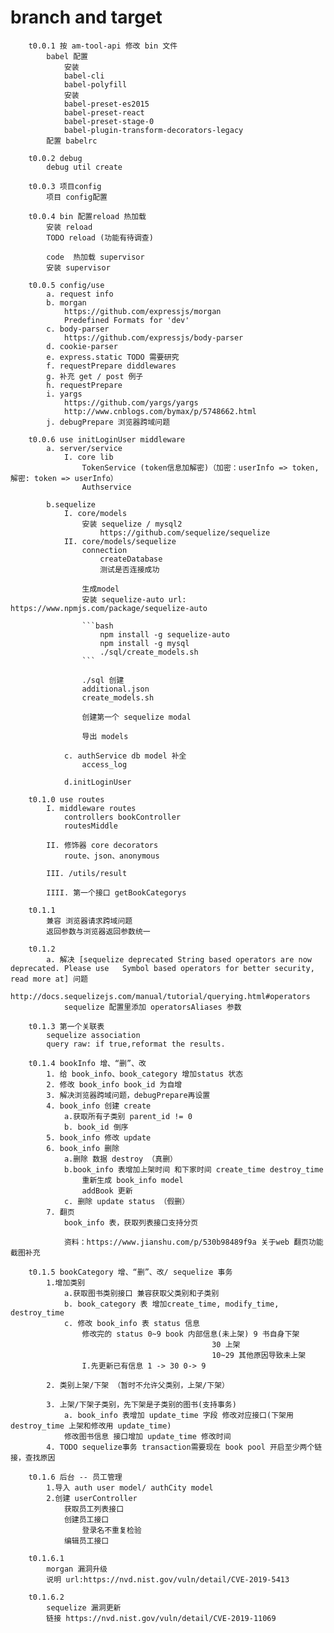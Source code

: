 # branch and target
		t0.0.1 按 am-tool-api 修改 bin 文件
			babel 配置
				安装
				babel-cli 
				babel-polyfill
				安装
				babel-preset-es2015
				babel-preset-react
				babel-preset-stage-0
				babel-plugin-transform-decorators-legacy
			配置 babelrc

		t0.0.2 debug
			debug util create

		t0.0.3 项目config 
			项目 config配置

		t0.0.4 bin 配置reload 热加载
			安装 reload
			TODO reload (功能有待调查)

			code  热加载 supervisor
			安装 supervisor

		t0.0.5 config/use
			a. request info
			b. morgan
				https://github.com/expressjs/morgan
				Predefined Formats for 'dev'
			c. body-parser
				https://github.com/expressjs/body-parser
			d. cookie-parser
			e. express.static TODO 需要研究
			f. requestPrepare diddlewares
			g. 补充 get / post 例子
			h. requestPrepare
			i. yargs 
				https://github.com/yargs/yargs
				http://www.cnblogs.com/bymax/p/5748662.html
			j. debugPrepare 浏览器跨域问题

		t0.0.6 use initLoginUser middleware
			a. server/service
				I. core lib
					TokenService (token信息加解密)（加密：userInfo => token, 解密: token => userInfo）
					Authservice

			b.sequelize
				I. core/models
					安装 sequelize / mysql2
						https://github.com/sequelize/sequelize
				II. core/models/sequelize
					connection
						createDatabase 
						测试是否连接成功

					生成model
					安装 sequelize-auto url: https://www.npmjs.com/package/sequelize-auto

					```bash
						npm install -g sequelize-auto
						npm install -g mysql
						./sql/create_models.sh
					```

					./sql 创建
					additional.json  
					create_models.sh

					创建第一个 sequelize modal

					导出 models

				c. authService db model 补全
					access_log
				
				d.initLoginUser

		t0.1.0 use routes
			I. middleware routes
				controllers bookController
				routesMiddle 

			II. 修饰器 core decorators
				route、json、anonymous

			III. /utils/result 

			IIII. 第一个接口 getBookCategorys
		
		t0.1.1
			兼容 浏览器请求跨域问题
			返回参数与浏览器返回参数统一

		t0.1.2 
			a. 解决 [sequelize deprecated String based operators are now deprecated. Please use 	Symbol based operators for better security, read more at] 问题
			http://docs.sequelizejs.com/manual/tutorial/querying.html#operators
				sequelize 配置里添加 operatorsAliases 参数

		t0.1.3 第一个关联表 
			sequelize association
			query raw: if true,reformat the results.

		t0.1.4 bookInfo 增、“删”、改
			1. 给 book_info、book_category 增加status 状态
			2. 修改 book_info book_id 为自增
			3. 解决浏览器跨域问题，debugPrepare再设置
			4. book_info 创建 create
				a.获取所有子类别 parent_id != 0
				b. book_id 倒序
			5. book_info 修改 update
			6. book_info 删除 
				a.删除 数据 destroy （真删）
				b.book_info 表增加上架时间 和下家时间 create_time destroy_time
					重新生成 book_info model
					addBook 更新
				c. 删除 update status （假删）
			7. 翻页
				book_info 表，获取列表接口支持分页

				资料：https://www.jianshu.com/p/530b98489f9a 关于web 翻页功能截图补充

		t0.1.5 bookCategory 增、“删”、改/ sequelize 事务
			1.增加类别
				a.获取图书类别接口 兼容获取父类别和子类别
				b. book_category 表 增加create_time, modify_time, destroy_time
				c. 修改 book_info 表 status 信息
					修改完的 status 0~9 book 内部信息(未上架) 9 书自身下架
												 30 上架
												 10~29 其他原因导致未上架
					I.先更新已有信息 1 -> 30 0-> 9

			2. 类别上架/下架 （暂时不允许父类别，上架/下架）
				
			3. 上架/下架子类别，先下架是子类别的图书(支持事务)
				a. book_info 表增加 update_time 字段 修改对应接口(下架用 destroy_time 上架和修改用 update_time)
				修改图书信息 接口增加 update_time 修改时间
			4. TODO sequelize事务 transaction需要现在 book pool 开启至少两个链接，查找原因

		t0.1.6 后台 -- 员工管理
			1.导入 auth user model/ authCity model
			2.创建 userController
				获取员工列表接口
				创建员工接口
					登录名不重复检验
				编辑员工接口
			
		t0.1.6.1 
			morgan 漏洞升级
			说明 url:https://nvd.nist.gov/vuln/detail/CVE-2019-5413

		t0.1.6.2
			sequelize 漏洞更新
			链接 https://nvd.nist.gov/vuln/detail/CVE-2019-11069